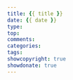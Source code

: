 ```yaml
---
title: {{ title }}
date: {{ date }}
type:
top:
comments:
categories:
tags:
showcopyright: true
showdonate: true
---
```

